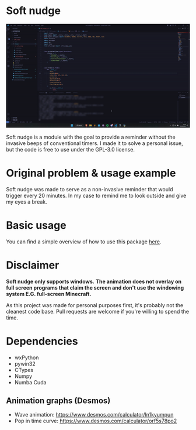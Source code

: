 # Soft nudge

![Example](https://github.com/80sVectorz/soft_nudge/blob/master/images/Example.gif?raw=true)

Soft nudge is a module with the goal to provide a reminder without the invasive beeps of conventional timers. I made it to solve a personal issue, but the code is free to use under the GPL-3.0 license.

# Original problem & usage example

Soft nudge was made to serve as a non-invasive reminder that would trigger every 20 minutes. In my case to remind me to look outside and give my eyes a break.

# Basic usage
You can find a simple overview of how to use this package [here](https://github.com/80sVectorz/soft_nudge/blob/master/BasicUsage.md).


# Disclaimer
**Soft nudge only supports windows.**
**The animation does not overlay on full screen programs that claim the screen and don't use the windowing system E.G. full-screen Minecraft.**

As this project was made for personal purposes first, it's probably not the cleanest code base.
Pull requests are welcome if you're willing to spend the time. 

# Dependencies
* wxPython
* pywin32
* CTypes
* Numpy
* Numba Cuda

## Animation graphs (Desmos)
* Wave animation: https://www.desmos.com/calculator/ln1kyumpun
* Pop in time curve: https://www.desmos.com/calculator/orf5s78po2
